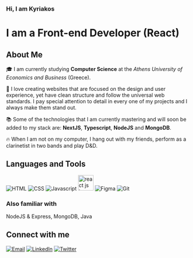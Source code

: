 ### Hi, I am Kyriakos

# I am a Front-end Developer (React)

## About Me

:mortar_board: I am currently studying **Computer Science** at the _Athens University of Economics and Business_ (Greece).

:art: I love creating websites that are focused on the design and user experience, yet have clean structure and follow the universal web standards. I pay special attention to detail in every one of my projects and I always make them stand out.

:books: Some of the technologies that I am currently mastering and will soon be added to my stack are: **NextJS**, **Typescript**, **NodeJS** and **MongoDB**.

:fire: When I am not on my computer, I hang out with my friends, perform as a clarinetist in two bands and play D&D.

## Languages and Tools

![HTML](https://img.icons8.com/color/48/000000/html-5.png)
![CSS](https://img.icons8.com/color/48/000000/css3.png)
![Javascript](https://img.icons8.com/color/44/000000/javascript.png)
<img src="https://img.icons8.com/color/344/react-native.png" alt="react js icon" style="width: 42px; height: 42px;" />
![Figma](https://img.icons8.com/color/42/000000/figma--v1.png)
![Git](https://img.icons8.com/color/48/000000/git.png)

### Also familiar with

NodeJS & Express, MongoDB, Java

## Connect with me

[![Email](https://img.icons8.com/fluent/48/000000/gmail.png)](mailto:kyriakosbekas00@gmail.com)
[![LinkedIn](https://img.icons8.com/fluent/48/000000/linkedin.png)](https://www.linkedin.com/in/kyriakos-bekas/)
[![Twitter](https://img.icons8.com/fluent/44/000000/twitter.png)](https://twitter.com/KyriakosBekas)
